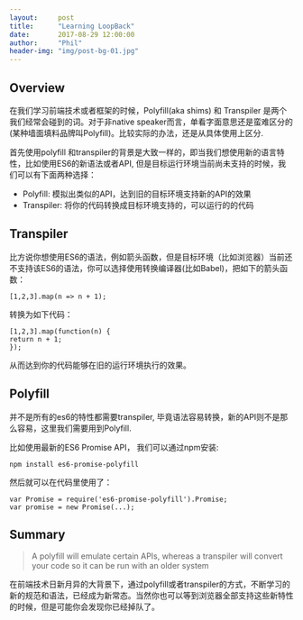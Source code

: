```yaml
---
layout:     post
title:      "Learning LoopBack"
date:       2017-08-29 12:00:00
author:     "Phil"
header-img: "img/post-bg-01.jpg"
---
```


## Overview
<p>在我们学习前端技术或者框架的时候，Polyfill(aka shims) 和 Transpiler
是两个我们经常会碰到的词。对于非native speaker而言，单看字面意思还是蛮难区分的 (某种墙面填料品牌叫Polyfill)。比较实际的办法，还是从具体使用上区分.</p>

首先使用polyfill 和transpiler的背景是大致一样的，即当我们想使用新的语言特性，比如使用ES6的新语法或者API, 但是目标运行环境当前尚未支持的时候，我们可以有下面两种选择：

* Polyfill: 模拟出类似的API，达到旧的目标环境支持新的API的效果
* Transpiler: 将你的代码转换成目标环境支持的，可以运行的的代码

## Transpiler

比方说你想使用ES6的语法，例如箭头函数，但是目标环境（比如浏览器）当前还不支持该ES6的语法，你可以选择使用转换编译器(比如Babel)，把如下的箭头函数：

    [1,2,3].map(n => n + 1);

转换为如下代码：

    [1,2,3].map(function(n) {
    return n + 1;
    });

从而达到你的代码能够在旧的运行环境执行的效果。

## Polyfill

并不是所有的es6的特性都需要transpiler, 毕竟语法容易转换，新的API则不是那么容易，这里我们需要用到Polyfill.

比如使用最新的ES6 Promise API， 我们可以通过npm安装:

    npm install es6-promise-polyfill

然后就可以在代码里使用了：

    var Promise = require('es6-promise-polyfill').Promise;
    var promise = new Promise(...);



## Summary

>A polyfill will emulate certain APIs, whereas a transpiler will convert your code so it can be run with an older system

在前端技术日新月异的大背景下，通过polyfill或者transpiler的方式，不断学习的新的规范和语法，已经成为新常态。当然你也可以等到浏览器全部支持这些新特性的时候，但是可能你会发现你已经掉队了。
